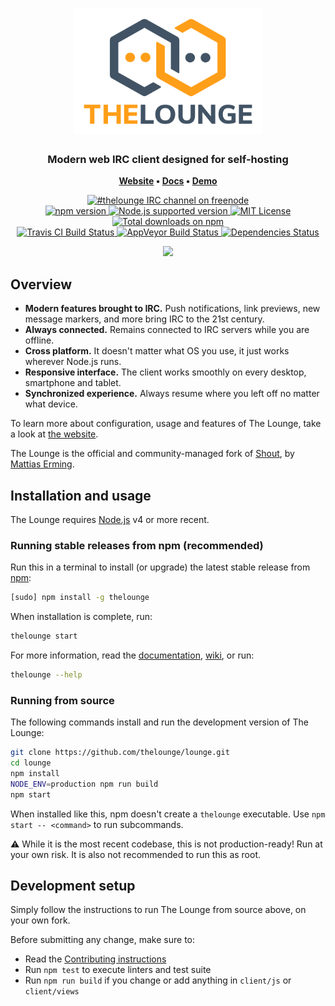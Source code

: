 <h1 align="center">
	<img
		width="300"
		alt="The Lounge"
		src="client/img/TL_Grey&Yellow_Vertical_logotype_White_Bg.svg">
</h1>

<h3 align="center">
	Modern web IRC client designed for self-hosting
</h2>

<p align="center">
	<strong>
		<a href="https://thelounge.chat/">Website</a>
		•
		<a href="https://thelounge.chat/docs">Docs</a>
		•
		<a href="https://demo.thelounge.chat/">Demo</a>
	</strong>
</p>

<p align="center">
	<a href="https://demo.thelounge.chat/">
		<img
			alt="#thelounge IRC channel on freenode"
			src="https://img.shields.io/badge/freenode-%23thelounge-415364.svg?colorA=ff9e18&style=flat-square">
	</a>
	<br>
	<a href="https://www.npmjs.org/package/thelounge">
		<img
			alt="npm version"
			src="https://img.shields.io/npm/v/thelounge.svg?style=flat-square">
	</a>
	<a href="https://www.npmjs.org/package/thelounge">
		<img
		alt="Node.js supported version"
		src="https://img.shields.io/node/v/thelounge.svg?style=flat-square">
	</a>
	<a href="./LICENSE">
		<img
		alt="MIT License"
		src="https://img.shields.io/github/license/thelounge/lounge.svg?style=flat-square">
	</a>
	<a href="https://www.npmjs.org/package/thelounge">
		<img
		alt="Total downloads on npm"
		src="https://img.shields.io/npm/dt/thelounge.svg?style=flat-square">
	</a>
	<br>
	<a href="https://travis-ci.org/thelounge/lounge">
		<img
		alt="Travis CI Build Status"
		src="https://img.shields.io/travis/thelounge/lounge/master.svg?label=linux&style=flat-square">
	</a>
	<a href="https://ci.appveyor.com/project/astorije/lounge/branch/master">
		<img
		alt="AppVeyor Build Status"
		src="https://img.shields.io/appveyor/ci/astorije/lounge/master.svg?label=windows&style=flat-square">
	</a>
	<a href="https://david-dm.org/thelounge/lounge">
		<img
		alt="Dependencies Status"
		src="https://img.shields.io/david/thelounge/lounge.svg?style=flat-square">
	</a>
</p>

<p align="center">
	<img src="https://user-images.githubusercontent.com/8675906/28143204-53116e8c-6719-11e7-992b-d1ba442c6c37.png" width="550">
</p>

## Overview

* **Modern features brought to IRC.** Push notifications, link previews, new message markers, and more bring IRC to the 21st century.
* **Always connected.** Remains connected to IRC servers while you are offline.
* **Cross platform.** It doesn't matter what OS you use, it just works wherever Node.js runs.
* **Responsive interface.** The client works smoothly on every desktop, smartphone and tablet.
* **Synchronized experience.** Always resume where you left off no matter what device.

To learn more about configuration, usage and features of The Lounge, take a look at [the website](https://thelounge.github.io).

The Lounge is the official and community-managed fork of [Shout](https://github.com/erming/shout), by [Mattias Erming](https://github.com/erming).

## Installation and usage

The Lounge requires [Node.js](https://nodejs.org/) v4 or more recent.

### Running stable releases from npm (recommended)

Run this in a terminal to install (or upgrade) the latest stable release from
[npm](https://www.npmjs.com/):

```sh
[sudo] npm install -g thelounge
```

When installation is complete, run:

```sh
thelounge start
```

For more information, read the [documentation](https://thelounge.github.io/docs/), [wiki](https://github.com/thelounge/lounge/wiki), or run:

```sh
thelounge --help
```

### Running from source

The following commands install and run the development version of The Lounge:

```sh
git clone https://github.com/thelounge/lounge.git
cd lounge
npm install
NODE_ENV=production npm run build
npm start
```

When installed like this, npm doesn't create a `thelounge` executable. Use `npm start -- <command>` to run subcommands.

⚠️ While it is the most recent codebase, this is not production-ready! Run at
your own risk. It is also not recommended to run this as root.

## Development setup

Simply follow the instructions to run The Lounge from source above, on your own
fork.

Before submitting any change, make sure to:

- Read the [Contributing instructions](https://github.com/thelounge/lounge/blob/master/CONTRIBUTING.md#contributing)
- Run `npm test` to execute linters and test suite
- Run `npm run build` if you change or add anything in `client/js` or `client/views`
